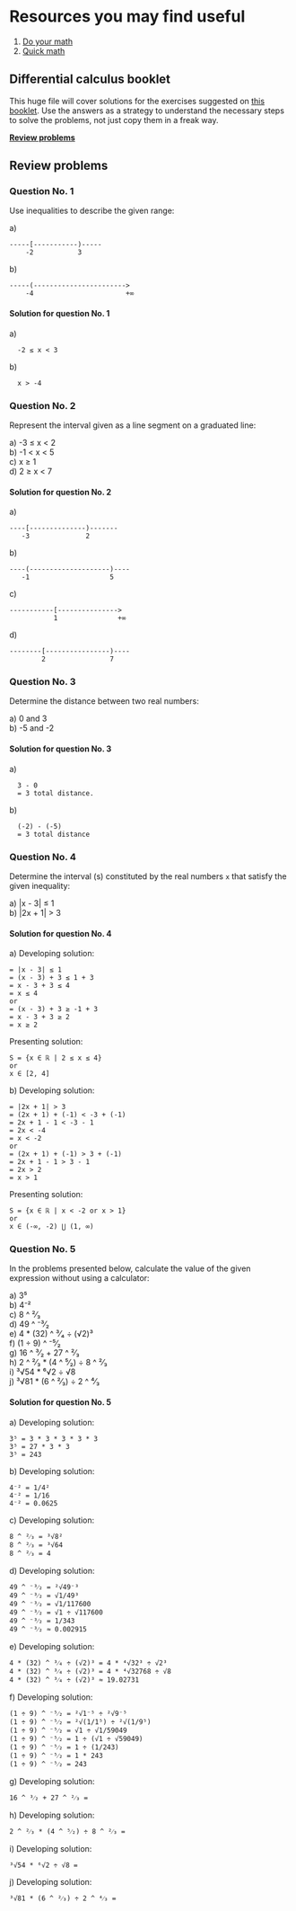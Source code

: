 # Resources you may find useful

1. [Do your math](https://doyourmath.com)  
2. [Quick math](https://quickmath.com)

## Differential calculus booklet

This huge file will cover solutions for the exercises suggested on [this booklet](https://drive.google.com/file/d/0B977UW2k4o7acmZ6SkFXZm1LTUk/view). Use the answers as a strategy to understand the necessary steps to solve the problems, not just copy them in a freak way.

[__Review problems__](https://github.com/Bodera/learnPath_Mathematics/blob/master/intro-to-calculus/booklet-solved.md##review-problems)

## Review problems

### Question No. 1

Use inequalities to describe the given range:

a)
```
-----[-----------)-----
    -2           3
```

b)
```
-----(----------------------->
    -4                       +∞
```

#### Solution for question No. 1

a)
```
  -2 ≤ x < 3
```

b)
```
  x > -4
```

### Question No. 2

Represent the interval given as a line segment on a graduated line:

a) -3 ≤ x < 2  
b) -1 < x < 5  
c) x ≥ 1  
d) 2 ≥ x < 7  

#### Solution for question No. 2

a)
```
----[--------------)-------
   -3              2
```

b)
```
----(--------------------)----
   -1                    5
```

c)
```
-----------[--------------->
           1               +∞
```

d)
```
--------[----------------)----
        2                7
```

### Question No. 3

Determine the distance between two real numbers:

a) 0 and 3  
b) -5 and -2  

#### Solution for question No. 3

a)
```
  3 - 0
  = 3 total distance.
```

b)
```
  (-2) - (-5)
  = 3 total distance
```

### Question No. 4

Determine the interval (s) constituted by the real numbers `x` that satisfy the given inequality:

a) |x - 3| ≤ 1  
b) |2x + 1| > 3  

#### Solution for question No. 4

a)
Developing solution:
```
= |x - 3| ≤ 1
= (x - 3) + 3 ≤ 1 + 3
= x - 3 + 3 ≤ 4
= x ≤ 4
or
= (x - 3) + 3 ≥ -1 + 3
= x - 3 + 3 ≥ 2
= x ≥ 2
```

Presenting solution:
```
S = {x ∈ ℝ | 2 ≤ x ≤ 4}
or
x ∈ [2, 4]
```

b)
Developing solution:
```
= |2x + 1| > 3
= (2x + 1) + (-1) < -3 + (-1)
= 2x + 1 - 1 < -3 - 1
= 2x < -4
= x < -2
or
= (2x + 1) + (-1) > 3 + (-1)
= 2x + 1 - 1 > 3 - 1
= 2x > 2
= x > 1
```

Presenting solution:
```
S = {x ∈ ℝ | x < -2 or x > 1}
or
x ∈ (-∞, -2) ⋃ (1, ∞)
```

### Question No. 5

In the problems presented below, calculate the value of the given expression without using a calculator:

a) 3⁵  
b) 4⁻²  
c) 8 ^ ²⁄₃  
d) 49 ^ ⁻³⁄₂  
e) 4 * (32) ^ ³⁄₄ ÷ (√2)³  
f) (1 ÷ 9) ^ ⁻⁵⁄₂  
g) 16 ^ ³⁄₂ + 27 ^ ²⁄₃  
h) 2 ^ ²⁄₃ * (4 ^ ⁵⁄₂) ÷ 8 ^ ²⁄₃  
i) ³√54 * ⁶√2 ÷ √8  
j) ³√81 * (6 ^ ²⁄₃) ÷ 2 ^ ⁴⁄₃  


#### Solution for question No. 5

a)
Developing solution:
```
3⁵ = 3 * 3 * 3 * 3 * 3
3⁵ = 27 * 3 * 3
3⁵ = 243
```

b)
Developing solution:
```
4⁻² = 1/4²
4⁻² = 1/16
4⁻² = 0.0625
```

c)
Developing solution:
```
8 ^ ²⁄₃ = ³√8²
8 ^ ²⁄₃ = ³√64
8 ^ ²⁄₃ = 4
```

d)
Developing solution:
```
49 ^ ⁻³⁄₂ = ²√49⁻³
49 ^ ⁻³⁄₂ = √1/49³
49 ^ ⁻³⁄₂ = √1/117600
49 ^ ⁻³⁄₂ = √1 ÷ √117600
49 ^ ⁻³⁄₂ = 1/343
49 ^ ⁻³⁄₂ ≈ 0.002915
```

e)
Developing solution:
```
4 * (32) ^ ³⁄₄ ÷ (√2)³ = 4 * ⁴√32³ ÷ √2³
4 * (32) ^ ³⁄₄ ÷ (√2)³ = 4 * ⁴√32768 ÷ √8
4 * (32) ^ ³⁄₄ ÷ (√2)³ ≈ 19.02731
```

f)
Developing solution:
```
(1 ÷ 9) ^ ⁻⁵⁄₂ = ²√1⁻⁵ ÷ ²√9⁻⁵
(1 ÷ 9) ^ ⁻⁵⁄₂ = ²√(1/1⁵) ÷ ²√(1/9⁵)
(1 ÷ 9) ^ ⁻⁵⁄₂ = √1 ÷ √1/59049
(1 ÷ 9) ^ ⁻⁵⁄₂ = 1 ÷ (√1 ÷ √59049)
(1 ÷ 9) ^ ⁻⁵⁄₂ = 1 ÷ (1/243)
(1 ÷ 9) ^ ⁻⁵⁄₂ = 1 * 243
(1 ÷ 9) ^ ⁻⁵⁄₂ = 243
```

g)
Developing solution:
```
16 ^ ³⁄₂ + 27 ^ ²⁄₃ =
```

h)
Developing solution:
```
2 ^ ²⁄₃ * (4 ^ ⁵⁄₂) ÷ 8 ^ ²⁄₃ =
```

i)
Developing solution:
```
³√54 * ⁶√2 ÷ √8 =
```

j)
Developing solution:
```
³√81 * (6 ^ ²⁄₃) ÷ 2 ^ ⁴⁄₃ =
```
